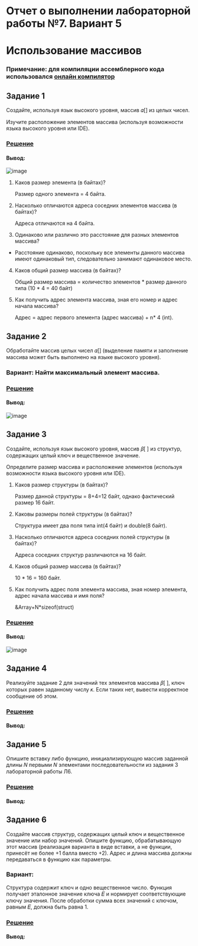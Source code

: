 # Отчет о выполнении лабораторной работы №7. Вариант 5
# Использование массивов
### Примечание: для компиляции ассемблерного кода использовался [онлайн компилятор](https://ideone.com/)

## Задание 1
Cоздайте, используя язык высокого уровня, массив 𝛼[] из целых
чисел.

Изучите расположение элементов массива (используя возможности языка высокого уровня или IDE).

### [Решение](https://github.com/sekibura/Arh_VS_Labs/blob/master/Lab_7/code/1.cpp)

#### Вывод:
![image](https://user-images.githubusercontent.com/51335422/102010554-c57dd180-3d4f-11eb-992c-60c6e9819cde.png)

1. Каков размер элемента (в байтах)?

    Размер одного элемента = 4 байта.
 
2. Насколько отличаются адреса соседних элементов массива (в байтах)?

    Адреса отличаются на 4 байта.
 
3. Одинаково или различно это расстояние для разных элементов массива?

  - Расстояние одинаково, поскольку все элементы данного массива имеют одинаковый тип, следовательно занимают одинаковое место.
  
4. Каков общий размер массива (в байтах)?

    Общий размер массива = количество элементов * размер данного типа (10 * 4 = 40 байт)
  
5. Как получить адрес элемента массива, зная его номер и адрес начала массива?
  
    Адрес = адрес первого элемента (адрес массива) + n* 4 (int).








## Задание 2
Обработайте массив целых чисел 𝛼[] (выделение памяти и заполнение массива может быть выполнено на языке высокого уровня).

### Вариант: Найти максимальный элемент массива.

### [Решение](https://github.com/sekibura/Arh_VS_Labs/blob/master/Lab_7/code/2.cpp)
#### Вывод:
![image](https://user-images.githubusercontent.com/51335422/102011361-96b62a00-3d54-11eb-870e-b34eba37e2df.png)







## Задание 3
Cоздайте, используя язык высокого уровня, массив 𝛽[ ] из структур,
содержащих целый ключ и вещественное значение.

Определите размер массива и расположение элементов (используя возможности языка высокого уровня или IDE).

1. Каков размер структуры (в байтах)?
    
    Размер данной структуры = 8+4=12 байт, однако фактический размер 16 байт.
        
2. Каковы размеры полей структуры (в байтах)?

    Структура имеет два поля типа int(4 байт) и double(8 байт).

3. Насколько отличаются адреса соседних полей структуры (в байтах)?

    Адреса соседних структур различаются на 16 байт.
4. Каков общий размер массива (в байтах)?

    10 * 16 = 160 байт.
    
5. Как получить адрес поля элемента массива, зная номер элемента, адрес
начала массива и имя поля?
    
    &Array+N*sizeof(struct)



### [Решение](https://github.com/sekibura/Arh_VS_Labs/blob/master/Lab_7/code/3.cpp)
#### Вывод:

![image](https://user-images.githubusercontent.com/51335422/102011793-a7b46a80-3d57-11eb-97f0-0bc276a5e77c.png)


## Задание 4
Реализуйте задание 2 для значений тех элементов массива 𝛽[ ],
ключ которых равен заданному числу 𝜅. Если таких нет, вывести корректное
сообщение об этом.

### [Решение]()
#### Вывод:

## Задание 5
Опишите вставку либо функцию, инициализирующую массив заданной длины 𝑁 первыми 𝑁 элементами последовательности из задания 3 лабораторной работы Л6.

### [Решение]()
#### Вывод:

## Задание 6
Создайте массив структур, содержащих целый
ключ и вещественное значение или набор значений. Опишите функцию, обрабатывающую этот массив (реализация варианта в виде вставки, а не функции, принесёт
не более +1 балла вместо +2). Адрес и длина массива должны передаваться
в функцию как параметры.

### Вариант:

Структура содержит ключ и одно вещественное число.
Функция получает эталонное значение ключа 𝐸 и нормирует
соответствующие ключу значения. После обработки сумма всех
значений с ключом, равным 𝐸, должна быть равна 1.

### [Решение]()
#### Вывод:

